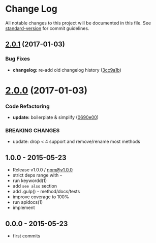 # Change Log

All notable changes to this project will be documented in this file. See [standard-version](https://github.com/conventional-changelog/standard-version) for commit guidelines.

<a name="2.0.1"></a>
## [2.0.1](https://github.com/tunnckocore/tmp-file/compare/v2.0.0...v2.0.1) (2017-01-03)


### Bug Fixes

* **changelog:** re-add old changelog history ([3cc9a1b](https://github.com/tunnckocore/tmp-file/commit/3cc9a1b))



<a name="2.0.0"></a>
# [2.0.0](https://github.com/tunnckocore/tmp-file/compare/v1.0.0...v2.0.0) (2017-01-03)


### Code Refactoring

* **update:** boilerplate & simplify ([0690e00](https://github.com/tunnckocore/tmp-file/commit/0690e00))


### BREAKING CHANGES

* update: drop < 4 support and remove/rename most methods



## 1.0.0 - 2015-05-23
- Release v1.0.0 / npm@v1.0.0
- strict deps range with `~`
- run keywordd(1)
- add `see also` section
- add .gulp() - method/docs/tests
- improve coverage to 100%
- run apidocs(1)
- implement

## 0.0.0 - 2015-05-23
- first commits